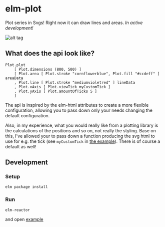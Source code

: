 # elm-plot

Plot series in Svgs! Right now it can draw lines and areas. _In active development!_

![alt tag](https://raw.githubusercontent.com/terezka/elm-plot/master/plot-example1.png)


## What does the api look like?

```
Plot.plot
    [ Plot.dimensions (800, 500) ]
    [ Plot.area [ Plot.stroke "cornflowerblue", Plot.fill "#ccdeff" ] areaData
    , Plot.line [ Plot.stroke "mediumvioletred" ] lineData
    , Plot.xAxis [ Plot.viewTick myCustomTick ]
    , Plot.yAxis [ Plot.amountOfTicks 5 ]
    ]
```

The api is inspired by the elm-html attributes to create a more flexible configuration, allowing you
to pass down only your needs changing the default configuration. 

Also, in my experience, what you would really like from a plotting library is the calculations
of the positions and so on, not really the styling. Base on this, I've allowed your to pass down a function producing
the svg html to use for e.g. the tick (see `myCustomTick` in [the example](https://github.com/terezka/elm-plot/blob/master/examples/PlotExample.elm)). There is of course a default as well!

## Development

### Setup

```
elm package install
```

### Run

```
elm-reactor
```

and open [example](http://localhost:8000/examples/PlotExample.elm)
